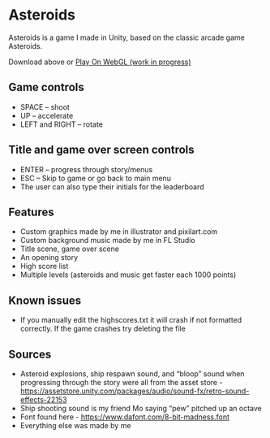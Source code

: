 # Asteroids
Asteroids is a game I made in Unity, based on the classic arcade game Asteroids.

Download above or [Play On WebGL (work in progress)](https://people.rit.edu/bxh9261/webGL/Asteroids/)


## Game controls
* SPACE – shoot
* UP – accelerate
* LEFT and RIGHT – rotate

## Title and game over screen controls
* ENTER – progress through story/menus
* ESC – Skip to game or go back to main menu
* The user can also type their initials for the leaderboard

## Features
* Custom graphics made by me in illustrator and pixilart.com
* Custom background music made by me in FL Studio
* Title scene, game over scene
* An opening story
* High score list
* Multiple levels (asteroids and music get faster each 1000 points)

## Known issues
* If you manually edit the highscores.txt it will crash if not formatted correctly. If the game crashes try deleting the file

## Sources 
* Asteroid explosions, ship respawn sound, and “bloop” sound when progressing through the story were all from the asset store - https://assetstore.unity.com/packages/audio/sound-fx/retro-sound-effects-22153
* Ship shooting sound is my friend Mo saying “pew” pitched up an octave
* Font found here - https://www.dafont.com/8-bit-madness.font
* Everything else was made by me
